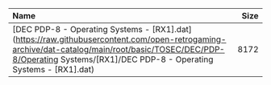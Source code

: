 |Name|Size|
|:---|---:|
|[DEC PDP-8 - Operating Systems - [RX1].dat](https://raw.githubusercontent.com/open-retrogaming-archive/dat-catalog/main/root/basic/TOSEC/DEC/PDP-8/Operating Systems/[RX1]/DEC PDP-8 - Operating Systems - [RX1].dat)|8172|

